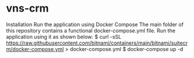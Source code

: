 # vns-crm
Installation
Run the application using Docker Compose
The main folder of this repository contains a functional docker-compose.yml file. Run the application using it as shown below:
$ curl -sSL https://raw.githubusercontent.com/bitnami/containers/main/bitnami/suitecrm/docker-compose.yml > docker-compose.yml
$ docker-compose up -d
